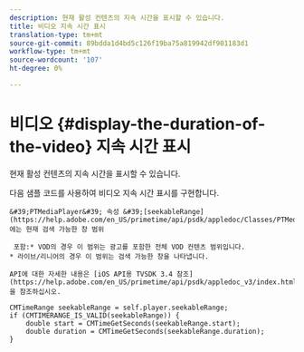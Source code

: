 ```yaml
---
description: 현재 활성 컨텐츠의 지속 시간을 표시할 수 있습니다.
title: 비디오 지속 시간 표시
translation-type: tm+mt
source-git-commit: 89bdda1d4bd5c126f19ba75a819942df901183d1
workflow-type: tm+mt
source-wordcount: '107'
ht-degree: 0%

---
```



# 비디오 {#display-the-duration-of-the-video} 지속 시간 표시

현재 활성 컨텐츠의 지속 시간을 표시할 수 있습니다.

다음 샘플 코드를 사용하여 비디오 지속 시간 표시를 구현합니다.

    &#39;PTMediaPlayer&#39; 속성 &#39;[seekableRange](https://help.adobe.com/en_US/primetime/api/psdk/appledoc/Classes/PTMediaPlayer.html#//api/name/seekableRange)&#39;)에는 현재 검색 가능한 창 범위
    
     포함:* VOD의 경우 이 범위는 광고를 포함한 전체 VOD 컨텐츠 범위입니다.
    * 라이브/리니어의 경우 이 범위는 검색 가능한 창을 나타냅니다.
    
    API에 대한 자세한 내용은 [iOS API용 TVSDK 3.4 참조](https://help.adobe.com/en_US/primetime/api/psdk/appledoc_v3/index.html)을 참조하십시오.

<!--<a id="example_A153BE3AC03F43C6BF3A156316A08CD3"></a>-->

```
CMTimeRange seekableRange = self.player.seekableRange;  
if (CMTIMERANGE_IS_VALID(seekableRange)) { 
    double start = CMTimeGetSeconds(seekableRange.start);  
    double duration = CMTimeGetSeconds(seekableRange.duration); 
}
```
